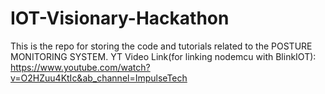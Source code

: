 # IOT-Visionary-Hackathon

This is the repo for storing the code and tutorials related to the POSTURE MONITORING SYSTEM.
YT Video Link(for linking nodemcu with BlinkIOT): https://www.youtube.com/watch?v=O2HZuu4KtIc&ab_channel=ImpulseTech
